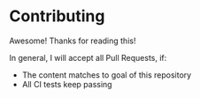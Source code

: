 # Contributing

Awesome! Thanks for reading this!

In general, I will accept all Pull Requests, if:

 * The content matches to goal of this repository
 * All CI tests keep passing
